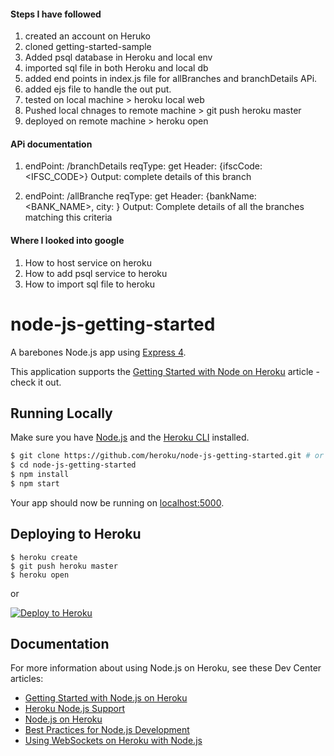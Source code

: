 #### Steps I have followed
1. created an account on Heruko
2. cloned getting-started-sample
3. Added psql database in Heroku and local env
4. imported sql file in both Heroku and local db
5. added end points in index.js file for allBranches and branchDetails APi.
6. added ejs file to handle the out put.
7. tested on local machine > heroku local web
8. Pushed local chnages to remote machine > git push heroku master
9. deployed on remote machine > heroku open


#### APi documentation
1.  endPoint: /branchDetails
    reqType: get
    Header: {ifscCode: <IFSC_CODE>}
    Output: complete details of this branch

2.  endPoint: /allBranche
    reqType: get
    Header: {bankName: <BANK_NAME>, city: <CITY>}
    Output: Complete details of all the branches matching this criteria



#### Where I looked into google
1. How to host service on heroku
2. How to add psql service to heroku
3. How to import sql file to heroku






# node-js-getting-started

A barebones Node.js app using [Express 4](http://expressjs.com/).

This application supports the [Getting Started with Node on Heroku](https://devcenter.heroku.com/articles/getting-started-with-nodejs) article - check it out.

## Running Locally

Make sure you have [Node.js](http://nodejs.org/) and the [Heroku CLI](https://cli.heroku.com/) installed.

```sh
$ git clone https://github.com/heroku/node-js-getting-started.git # or clone your own fork
$ cd node-js-getting-started
$ npm install
$ npm start
```

Your app should now be running on [localhost:5000](http://localhost:5000/).

## Deploying to Heroku

```
$ heroku create
$ git push heroku master
$ heroku open
```
or

[![Deploy to Heroku](https://www.herokucdn.com/deploy/button.png)](https://heroku.com/deploy)

## Documentation

For more information about using Node.js on Heroku, see these Dev Center articles:

- [Getting Started with Node.js on Heroku](https://devcenter.heroku.com/articles/getting-started-with-nodejs)
- [Heroku Node.js Support](https://devcenter.heroku.com/articles/nodejs-support)
- [Node.js on Heroku](https://devcenter.heroku.com/categories/nodejs)
- [Best Practices for Node.js Development](https://devcenter.heroku.com/articles/node-best-practices)
- [Using WebSockets on Heroku with Node.js](https://devcenter.heroku.com/articles/node-websockets)
